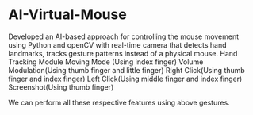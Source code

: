 # AI-Virtual-Mouse
Developed an AI-based approach for controlling the mouse movement using Python and openCV with real-time camera that detects hand landmarks, tracks gesture patterns instead of a physical mouse.
Hand Tracking Module
Moving Mode (Using index finger)
Volume Modulation(Using thumb finger and little finger)
Right Click(Using thumb finger and index finger)
Left Click(Using middle finger and index finger)
Screenshot(Using thumb finger)

We can perform all these respective features using above gestures.
